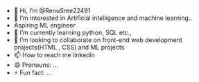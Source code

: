 - 👋 Hi, I’m @RenuSree22491
- 👀 I’m interested in Artificial intelligence and machine learning..
- Aspiring ML engineer 
- 🌱 I’m currently learning python, SQL etc.,
- 💞️ I’m looking to collaborate on front-end web development projects(HTML , CSS) and ML projects 
- 📫 How to reach me linkedin 
- 😄 Pronouns: ...
- ⚡ Fun fact: ...

<!---
RenuSree22491/RenuSree22491 is a ✨ special ✨ repository because its `README.md` (this file) appears on your GitHub profile.
You can click the Preview link to take a look at your changes.
--->

